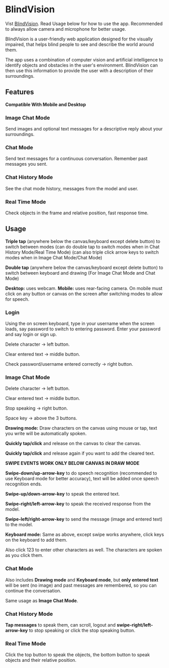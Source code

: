# BlindVision

Vist [BlindVision](https://jodh.pythonanywhere.com/). Read Usage below for how to use the app. Recommended to always allow camera and microphone for better usage. 

BlindVision is a user-friendly web application designed for the visually impaired, that helps blind people to see and describe the world around them.


The app uses a combination of computer vision and artificial intelligence to identify objects and obstacles in the user's environment. BlindVision can then use this information to provide the user with a description of their surroundings.


## Features
**Compatible With Mobile and Desktop**
### Image Chat Mode ###
Send images and optional text messages for a descriptive reply about your surroundings.


### Chat Mode ###
Send text messages for a continuous conversation. Remember past messages you sent.


### Chat History Mode ###
See the chat mode history, messages from the model and user.


### Real Time Mode ###
Check objects in the frame and relative position, fast response time.


## Usage


**Triple tap** (anywhere below the canvas/keyboard except delete button) to switch between modes (can do double tap to switch modes when in Chat History Mode/Real Time Mode) (can also triple click arrow keys to switch modes when in Image Chat Mode/Chat Mode)


**Double tap** (anywhere below the canvas/keyboard except delete button) to switch between keyboard and drawing (For Image Chat Mode and Chat Mode)


**Desktop:** uses webcam. **Mobile:** uses rear-facing camera. On mobile must click on any button or canvas on the screen after switching modes to allow for speech.


### Login ###
Using the on screen keyboard, type in your username when the screen loads, say password to switch to entering password. Enter your password and say login or sign up.


Delete character -> left button.


Clear entered text -> middle button.


Check password/username entered correctly -> right button.


### Image Chat Mode ###
Delete character -> left button.


Clear entered text -> middle button.


Stop speaking -> right button.


Space key -> above the 3 buttons.


**Drawing mode:**
Draw characters on the canvas using mouse or tap, text you write will be automatically spoken.


**Quickly tap/click** and release on the canvas to clear the canvas.


**Quickly tap/click** and release again if you want to add the cleared text.


**SWIPE EVENTS WORK ONLY BELOW CANVAS IN DRAW MODE**

**Swipe-down/up-arrow-key** to do speech recognition (recommended to use Keyboard mode for better accuracy), text will be added once speech recognition ends.


**Swipe-up/down-arrow-key** to speak the entered text.


**Swipe-right/left-arrow-key** to speak the received response from the model.


**Swipe-left/right-arrow-key** to send the message (image and entered text) to the model.


**Keyboard mode:**
Same as above, except swipe works anywhere, click keys on the keyboard to add them.


Also click 123 to enter other characters as well. The characters are spoken as you click them.


### Chat Mode ###
Also includes **Drawing mode** and **Keyboard mode**, but **only entered text** will be sent (no image) and past messages are remembered, so you can continue the conversation.


Same usage as **Image Chat Mode**.


### Chat History Mode ###
**Tap messages** to speak them, can scroll, logout and **swipe-right/left-arrow-key** to stop speaking or click the stop speaking button.


### Real Time Mode ###
Click the top button to speak the objects, the bottom button to speak objects and their relative position.
